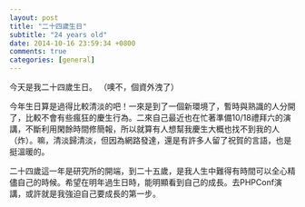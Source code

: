 ```yaml
---
layout: post
title: "二十四歲生日"
subtitle: "24 years old"
date: 2014-10-16 23:59:34 +0800
comments: true
categories: [general]
---
```


今天是我二十四歲生日。 （噢不，個資外洩了）

今年生日算是過得比較清淡的吧！一來是到了一個新環境了，暫時與熟識的人分開了，比較不會有些瘋狂的慶生行為。二來自己最近也在忙著準備10/18禮拜六的演講，不斷利用閑餘時間修簡報，所以就算有人想幫我慶生大概也找不到我的人（炸）。嘛，清淡歸清淡，但因為網路發達，還是有許多人留了祝賀的言語，也是挺溫暖的。

二十四歲這一年是研究所的開端，到二十五歲，是我人生中難得有時間可以全心精儘自己的時候。希望在明年過生日時，能明顯看到自己的成長。去PHPConf演講，或許就是我強迫自己要成長的第一步。
